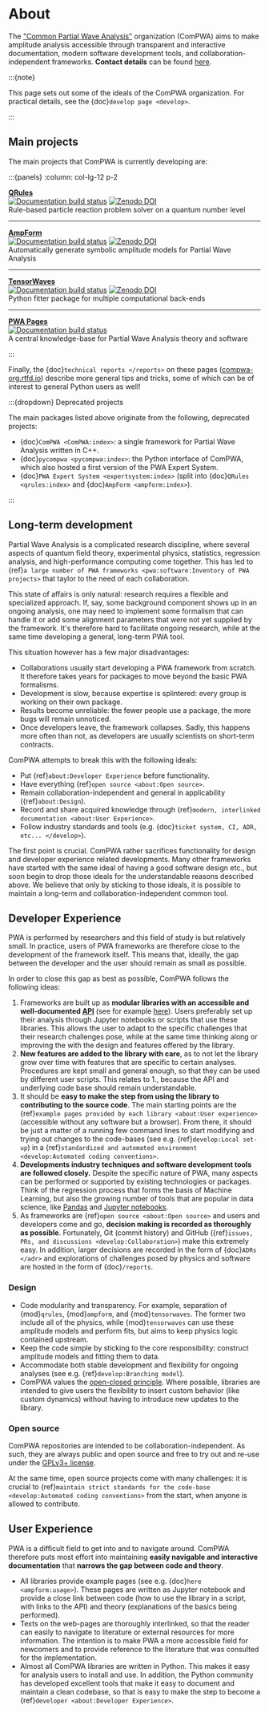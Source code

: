 # About

The ["Common Partial Wave Analysis"](https://github.com/ComPWA) organization
(ComPWA) aims to make amplitude analysis accessible through transparent and
interactive documentation, modern software development tools, and
collaboration-independent frameworks. **Contact details** can be found
[here](https://github.com/ComPWA).

:::{note}

This page sets out some of the ideals of the ComPWA organization. For practical
details, see the {doc}`develop page <develop>`.

:::

## Main projects

The main projects that ComPWA is currently developing are:

<!-- prettier-ignore-start -->
:::{panels}
:column: col-lg-12 p-2
<!-- prettier-ignore-end -->

**[QRules](https://github.com/ComPWA/qrules)**<br>
[![Documentation build status](https://readthedocs.org/projects/qrules/badge/?version=latest)](https://qrules.readthedocs.io)
[![Zenodo DOI](https://zenodo.org/badge/doi/10.5281/zenodo.5526360.svg)](https://doi.org/10.5281/zenodo.5526360)<br>
Rule-based particle reaction problem solver on a quantum number level

---

**[AmpForm](https://github.com/ComPWA/ampform)**<br>
[![Documentation build status](https://readthedocs.org/projects/qrules/badge/?version=latest)](https://qrules.readthedocs.io)
[![Zenodo DOI](https://zenodo.org/badge/doi/10.5281/zenodo.5526648.svg)](https://doi.org/10.5281/zenodo.5526648)<br>
Automatically generate symbolic amplitude models for Partial Wave Analysis

---

**[TensorWaves](https://github.com/ComPWA/tensorwaves)**<br>
[![Documentation build status](https://readthedocs.org/projects/qrules/badge/?version=latest)](https://qrules.readthedocs.io)
[![Zenodo DOI](https://zenodo.org/badge/doi/10.5281/zenodo.5526650.svg)](https://doi.org/10.5281/zenodo.5526650)<br>
Python fitter package for multiple computational back-ends

---

**[PWA Pages](https://github.com/ComPWA/PWA-pages)**<br>
[![Documentation build status](https://readthedocs.org/projects/pwa/badge/?version=latest)](https://pwa.readthedocs.io)<br>
A central knowledge-base for Partial Wave Analysis theory and software

:::

Finally, the {doc}`technical reports </reports>` on these pages
([compwa-org.rtfd.io](https://compwa-org.readthedocs.io)) describe more general
tips and tricks, some of which can be of interest to general Python users as
well!

:::{dropdown} Deprecated projects

The main packages listed above originate from the following, deprecated
projects:

<!-- cspell:ignore pycompwa -->

- {doc}`ComPWA <ComPWA:index>`: a single framework for Partial Wave Analysis
  written in C++.
- {doc}`pycompwa <pycompwa:index>`: the Python interface of ComPWA, which also
  hosted a first version of the PWA Expert System.
- {doc}`PWA Expert System <expertsystem:index>` (split into
  {doc}`QRules <qrules:index>` and {doc}`AmpForm <ampform:index>`).

:::

## Long-term development

Partial Wave Analysis is a complicated research discipline, where several
aspects of quantum field theory, experimental physics, statistics, regression
analysis, and high-performance computing come together. This has led to
{ref}`a large number of PWA frameworks <pwa:software:Inventory of PWA projects>`
that taylor to the need of each collaboration.

This state of affairs is only natural: research requires a flexible and
specialized approach. If, say, some background component shows up in an ongoing
analysis, one may need to implement some formalism that can handle it or add
some alignment parameters that were not yet supplied by the framework. It's
therefore hard to facilitate ongoing research, while at the same time
developing a general, long-term PWA tool.

This situation however has a few major disadvantages:

- Collaborations usually start developing a PWA framework from scratch. It
  therefore takes years for packages to move beyond the basic PWA formalisms.
- Development is slow, because expertise is splintered: every group is working
  on their own package.
- Results become unreliable: the fewer people use a package, the more bugs will
  remain unnoticed.
- Once developers leave, the framework collapses. Sadly, this happens more
  often than not, as developers are usually scientists on short-term contracts.

ComPWA attempts to break this with the following ideals:

- Put {ref}`about:Developer Experience` before functionality.
- Have everything {ref}`open source <about:Open source>`.
- Remain collaboration-independent and general in applicability
  ({ref}`about:Design`).
- Record and share acquired knowledge through
  {ref}`modern, interlinked documentation <about:User Experience>`.
- Follow industry standards and tools (e.g.
  {doc}`ticket system, CI, ADR, etc... </develop>`).

The first point is crucial. ComPWA rather sacrifices functionality for design
and developer experience related developments. Many other frameworks have
started with the same ideal of having a good software design etc., but soon
begin to drop those ideals for the understandable reasons described above. We
believe that only by sticking to those ideals, it is possible to maintain a
long-term and collaboration-independent common tool.

## Developer Experience

PWA is performed by researchers and this field of study is but relatively
small. In practice, users of PWA frameworks are therefore close to the
development of the framework itself. This means that, ideally, the gap between
the developer and the user should remain as small as possible.

In order to close this gap as best as possible, ComPWA follows the following
ideas:

1. Frameworks are built up as **modular libraries with an accessible and
   well-documented [API](https://en.wikipedia.org/wiki/API)** (see for example
   [here](https://ampform.readthedocs.io/en/stable/api/ampform.html)). Users
   preferably set up their analysis through Jupyter notebooks or scripts that
   use these libraries. This allows the user to adapt to the specific
   challenges that their research challenges pose, while at the same time
   thinking along or improving the with the design and features offered by the
   library.
2. **New features are added to the library with care**, as to not let the
   library grow over time with features that are specific to certain analyses.
   Procedures are kept small and general enough, so that they can be used by
   different user scripts. This relates to 1., because the API and underlying
   code base should remain understandable.
3. It should be **easy to make the step from using the library to contributing
   to the source code**. The main starting points are the
   {ref}`example pages provided by each library <about:User experience>`
   (accessible without any software but a browser). From there, it should be
   just a matter of a running few command lines to start modifying and trying
   out changes to the code-bases (see e.g. {ref}`develop:Local set-up`) in a
   {ref}`standardized and automated environment <develop:Automated coding conventions>`.
4. **Developments industry techniques and software development tools are
   followed closely.** Despite the specific nature of PWA, many aspects can be
   performed or supported by existing technologies or packages. Think of the
   regression process that forms the basis of Machine Learning, but also the
   growing number of tools that are popular in data science, like
   [Pandas](https://pandas.pydata.org) and
   [Jupyter notebooks](https://jupyter.org).
5. As frameworks are {ref}`open source <about:Open source>` and users and
   developers come and go, **decision making is recorded as thoroughly as
   possible**. Fortunately, Git (commit history) and GitHub
   ({ref}`issues, PRs, and discussions <develop:Collaboration>`) make this
   extremely easy. In addition, larger decisions are recorded in the form of
   {doc}`ADRs </adr>` and explorations of challenges posed by physics and
   software are hosted in the form of {doc}`/reports`.

### Design

- Code modularity and transparency. For example, separation of {mod}`qrules`,
  {mod}`ampform`, and {mod}`tensorwaves`. The former two include all of the
  physics, while {mod}`tensorwaves` can use these amplitude models and perform
  fits, but aims to keep physics logic contained upstream.
- Keep the code simple by sticking to the core responsibility: construct
  amplitude models and fitting them to data.
- Accommodate both stable development and flexibility for ongoing analyses (see
  e.g. {ref}`develop:Branching model`).
- ComPWA values the
  [open-closed principle](https://en.wikipedia.org/wiki/Open%E2%80%93closed_principle).
  Where possible, libraries are intended to give users the flexibility to
  insert custom behavior (like custom dynamics) without having to introduce new
  updates to the library.

### Open source

ComPWA repositories are intended to be collaboration-independent. As such, they
are always public and open source and free to try out and re-use under the
[GPLv3+ license](https://www.gnu.org/licenses/gpl-3.0-standalone.html).

At the same time, open source projects come with many challenges: it is crucial
to
{ref}`maintain strict standards for the code-base <develop:Automated coding conventions>`
from the start, when anyone is allowed to contribute.

## User Experience

PWA is a difficult field to get into and to navigate around. ComPWA therefore
puts most effort into maintaining **easily navigable and interactive
documentation** that **narrows the gap between code and theory**.

- All libraries provide example pages (see e.g. {doc}`here <ampform:usage>`).
  These pages are written as Jupyter notebook and provide a close link between
  code (how to use the library in a script, with links to the API) and theory
  (explanations of the basics being performed).
- Texts on the web-pages are thoroughly interlinked, so that the reader can
  easily to navigate to literature or external resources for more information.
  The intention is to make PWA a more accessible field for newcomers and to
  provide reference to the literature that was consulted for the
  implementation.
- Almost all ComPWA libraries are written in Python. This makes it easy for
  analysis users to install and use. In addition, the Python community has
  developed excellent tools that make it easy to document and maintain a clean
  codebase, so that is easy to make the step to become a
  {ref}`developer <about:Developer Experience>`.
